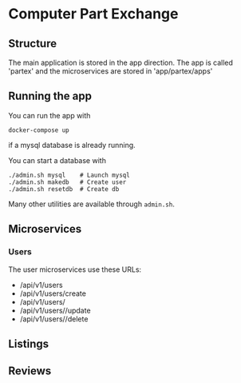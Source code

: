 # Computer Part Exchange

## Structure
The main application is stored in the app direction.
The app is called 'partex' and the microservices are stored in 'app/partex/apps'

## Running the app
You can run the app with
```
docker-compose up
```
if a mysql database is already running.

You can start a database with
```
./admin.sh mysql    # Launch mysql
./admin.sh makedb   # Create user
./admin.sh resetdb  # Create db
```

Many other utilities are available through `admin.sh`.

## Microservices
### Users
The user microservices use these URLs:
* /api/v1/users
* /api/v1/users/create
* /api/v1/users/<id>
* /api/v1/users/<id>/update
* /api/v1/users/<id>/delete

## Listings
## Reviews
